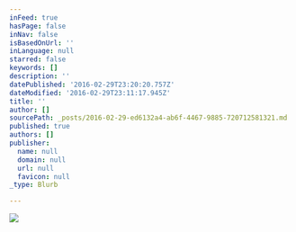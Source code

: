 ```yaml
---
inFeed: true
hasPage: false
inNav: false
isBasedOnUrl: ''
inLanguage: null
starred: false
keywords: []
description: ''
datePublished: '2016-02-29T23:20:20.757Z'
dateModified: '2016-02-29T23:11:17.945Z'
title: ''
author: []
sourcePath: _posts/2016-02-29-ed6132a4-ab6f-4467-9885-720712581321.md
published: true
authors: []
publisher:
  name: null
  domain: null
  url: null
  favicon: null
_type: Blurb

---
```

![](https://s3-us-west-2.amazonaws.com/the-grid-img/p/e3bb0b242d71043f4166a7f56c9f7c0f9d6fc26d.jpg)